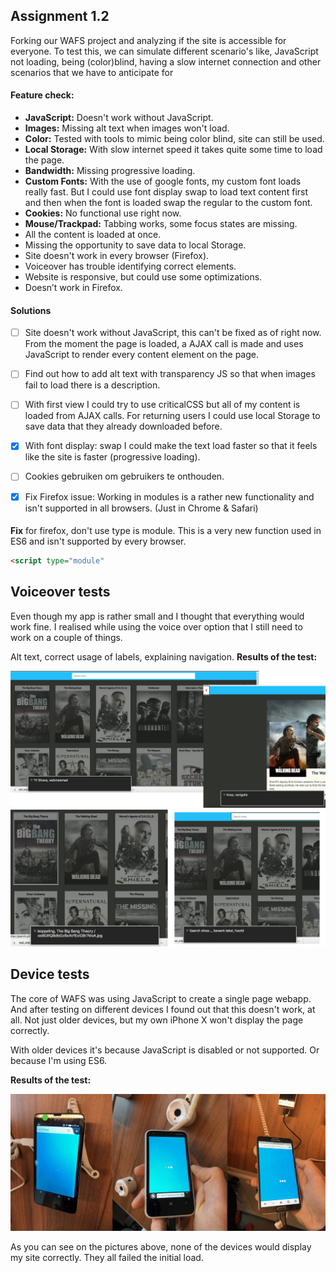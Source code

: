 ## Assignment 1.2
Forking our WAFS project and analyzing if the site is accessible for everyone.
To test this, we can simulate different scenario's like, JavaScript not loading, being (color)blind, having a slow internet connection and other scenarios that we have to anticipate for 

#### Feature check:
- **JavaScript:** Doesn't work without JavaScript.
- **Images:** Missing alt text when images won't load.
- **Color:** Tested with tools to mimic being color blind, site can still be used.
- **Local Storage:** With slow internet speed it takes quite some time to load the page.
- **Bandwidth:** Missing progressive loading.
- **Custom Fonts:**
With the use of google fonts, my custom font loads really fast. But I could use font display swap to load text content first and then when the font is loaded swap the regular to the custom font.
- **Cookies:** No functional use right now. 
- **Mouse/Trackpad:** Tabbing works, some focus states are missing.
- All the content is loaded at once.
- Missing the opportunity to save data to local Storage.
- Site doesn't work in every browser (Firefox).
- Voiceover has trouble identifying correct elements.
- Website is responsive, but could use some optimizations.
- Doesn’t work in Firefox.

#### Solutions
- [ ] Site doesn't work without JavaScript, this can't be fixed as of right now. From the moment the page is loaded, a AJAX call is made and uses JavaScript to render every content element on the page. 
- [ ] Find out how to add alt text with transparency JS so that when images fail to load there is a description.
- [ ] With first view I could try to use criticalCSS but all of my content is loaded from AJAX calls. For returning users I could use local Storage to save data that they already downloaded before.
- [x] With font display: swap I could make the text load faster so that it feels like the site is faster (progressive loading).
- [ ] Cookies gebruiken om gebruikers te onthouden.
- [x] Fix Firefox issue: Working in modules is a rather new functionality and isn't supported in all browsers. (Just in Chrome & Safari)


####
**Fix** for firefox, don't use type is module. This is a very new function used in ES6 and isn't supported by every browser. 

```html
<script type="module"
```

## Voiceover tests
Even though my app is rather small and I thought that everything would work fine. I realised while using the voice over option that I still need to work on a couple of things.

Alt text, correct usage of labels, explaining navigation.
**Results of the test:**

![](https://github.com/jajan20/browser-technologies/blob/master/opdracht1/image_01.jpg)
![](https://github.com/jajan20/browser-technologies/blob/master/opdracht1/image_02.jpg)


## Device tests
The core of WAFS was using JavaScript to create a single page webapp. And after testing on different devices I found out that this doesn't work, at all.
Not just older devices, but my own iPhone X won't display the page correctly.

With older devices it's because JavaScript is disabled or not supported. Or because I'm using ES6.

**Results of the test:**

![](https://github.com/jajan20/browser-technologies/blob/master/opdracht1/deviceTest.jpg)

As you can see on the pictures above, none of the devices would display my site correctly. They all failed the initial load.










